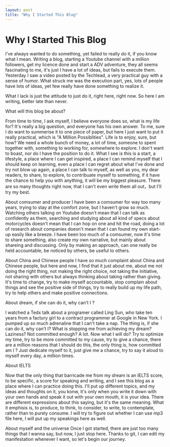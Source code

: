 ```yaml
---
layout: post
title: "Why I Started This Blog"
---
```


# Why I Started This Blog

I've always wanted to do something, yet failed to really do it, if you know what I mean. Writing a blog, starting a Youtube channel with a million followers, get my licence done and start a ADV adventure, they all seems fascinating to me, it's just I have a lot of ideas, but fails to execute them. Yesterday I saw a video posted by the Techlead, a very practical guy with a sense of humor. What struck me was the execution part, yes, lots of people have lots of ideas, yet few really have done something to realize it.

What I lack is just the attitude to just do it, right here, right now. So here I am writing, better late than never.

What will this blog be about? 

From time to time, I ask myself, I believe everyone does so, what is my life for? It's really a big question, and everyone has his own answer. To me, sure I do want to summerise it to one piece of paper, but here I just want to put it really practical, which is "A Million Possiblities". Life is to enjoy, sure, but how? We need a whole bunch of money, a lot of time, someone to spent together with, something to working for, somewhere to explore. I don't want to boast, nor do I have the position to do it. What I see is this is a start, a lifestyle, a place where I can get inspired, a place I can remind myself that I should keep on learning, even a place I can regret about what I've done and try not blow up again, a place I can talk to myself, as well as you, my dear readers, to share, to explore, to contribuate myself to something, if it have the chance to help you with anything, it will be my biggest pleasure. There are so many thoughts right now, that I can't even write them all out，but I'll try my best.

About comsumer and producer
I have been a comsumer for way too many years, trying to stay at the comfort zone, but I haven't grow so much. Watching others talking on Youtube doesn't mean that I can talk as confidently as them, searching and studying about all kind of specs about motorcycles doesn't mean that I can hop  on one and hit the road, doing a lot of research about companies doesn't mean that I can found my own start-up easily like a breeze. I have been too much of a comsumer, now it's time to share something, also create my own narrative, but mainly about shareing and discussing. Only by making an approach, can one really be held accountable, be noticed by others, be useful to others.

About China and Chinese people
I have so much complaint about China and Chinese people, but here and now, I find that it just about me, about me not doing the right thing, not making the right choice, not taking the initiative, not sharing with others but always thinking about taking rather than giving. It's time to change, try to make myself accountable, stop complain about things and see the positive side of things, try to really build up my life path, try to help others and make positive connections.

About dream, if she can do it, why can't I ?

I watched a Tedx talk about a programer called Ling Sun, who take ten years from a factury girl to a contract programmer at Google in New York. I pumped up so much adrenaline that I can't take a nap. The thing is, if she can do it, why can't I? What is stopping me from achieving my dream? Laziness? Not committed enough? A lot. Now what I will do? Try to optimize my time, try to be more committed to my cause, try to give a chance, there are a million reasons that I should do this, the only thing is, how committed am I ? Just dedicate myself to it, just give me a chance, try to say it aloud to myself every day, a million times.

About IELTS

Now that the only thing that barricade me from my dream is an IELTS score, to be specific, a score for speaking and writing, and I see this blog as a place where I can practice doing this. I'll put up different topics, and my ideas and thoughts on it, you konw, it's only when you write it down with your own hands and speak it out with your own mouth, it is your idea. There are different expressions about this saying, but it's the same meaning. What it emphisis is, to produce, to think, to consider, to write, to contemplate, rather than to purely consume. I will try to figure out whether I can use mp3 file here, I will put up my speakings here as well.

About myself and the universe
Once I got started, there are just too many things that I wanna say, but now, I just stop here. Thanks to git, I can edit my manifestation whenever I want, so let's begin our journey.